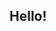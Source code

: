 ## Hello! 

<!--
**surabhiranavat/surabhiranavat** is a ✨ _special_ ✨ repository because its `README.md` (this file) appears on your GitHub profile.

Here are some ideas to get you started:

- 🔭 I am working on ancient DNA analysis of crop species
- 🌱 I’m currently learning how to create seamless workflows using Nextflow
- 🤔 I’m looking for help with analysing ancient DNA datasets (especially polyploid plants)
- 📫 How to reach me: surabhi.ranavat@york.ac.uk
- 😄 Pronouns: she/her/hers
-->

